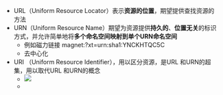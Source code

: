 - URL（Uniform Resource Locator）表示**资源的位置**，期望提供查找资源的方法
- URN（Uniform Resource Name）期望为资源提供**持久的**、**位置无关**的标识方式，并允许简单地将**多个命名空间映射到单个URN命名空间**
	- 例如磁力链接 magnet:?xt=urn:sha1:YNCKHTQC5C
	- 去中心化
- URI （Uniform Resource Identifier），用以区分资源，是URL 和URN的超集，用以取代URL 和URN的概念
	- ![](http://static.chenxs.com/img/fix-dir/2022/04/05/11-13-15-365d018fb95d08ed5ae7251aa7fcf8ec-20220405111315-a25722.png)
	- 